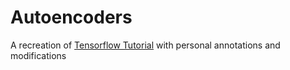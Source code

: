 # Autoencoders

A recreation of [Tensorflow Tutorial](https://www.tensorflow.org/tutorials/generative/autoencoder) with personal annotations and modifications